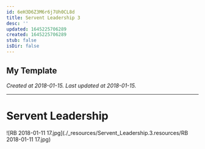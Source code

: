 ```yaml
---
id: 6eH3D6Z3M6r6j7Uh0CL8d
title: Servent Leadership 3
desc: ''
updated: 1645225706289
created: 1645225706289
stub: false
isDir: false
---
```

My Template
---

_Created at 2018-01-15._
_Last updated at 2018-01-15._




---

# Servent Leadership


![RB 2018-01-11 17.jpg](./_resources/Servent_Leadership.3.resources/RB 2018-01-11 17.jpg)

